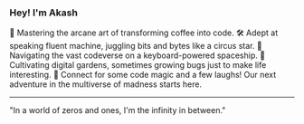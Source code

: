 ### Hey! I'm Akash

🚀 Mastering the arcane art of transforming coffee into code.
🛠️ Adept at speaking fluent machine, juggling bits and bytes like a circus star.
🌌 Navigating the vast codeverse on a keyboard-powered spaceship.
🌱 Cultivating digital gardens, sometimes growing bugs just to make life interesting.
🔗 Connect for some code magic and a few laughs! Our next adventure in the multiverse of madness starts here.

---
"In a world of zeros and ones, I'm the infinity in between."


<!---
AlgoxA/AlgoxA is a ✨ special ✨ repository because its `README.md` (this file) appears on your GitHub profile.
You can click the Preview link to take a look at your changes.
--->
